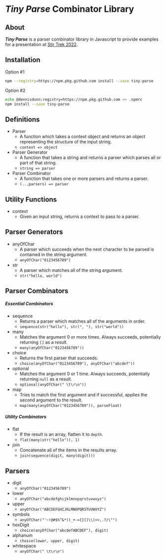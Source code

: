 
***Tiny Parse*** Combinator Library
===

About
---
***Tiny Parse*** is a parser combinator library in Javascript to provide examples for a presentation at [Stir Trek 2022](https://stirtrek.com).

Installation
---
Option #1
```bash
npm --registry=https://npm.pkg.github.com install --save tiny-parse 
```

Option #2
```bash
echo @dennisdunn:registry=https://npm.pkg.github.com >> .npmrc
npm install --save tiny-parse
```

Definitions
---

- Parser
    - A function which takes a context object and returns an object representing the structure of the input string.
     - ```context => object```
- Parser Generator
    - A function that takes a string and returns a parser which parses all or part of that string.
    - ```string => parser```
- Parser Combinator
    - A function that takes one or more parsers and returns a parser.
    - ```(...parsers) => parser```

Utility Functions
---
- context
    - Given an input string, returns a context to pass to a parser.

Parser Generators
---

- anyOfChar
    - A parser which succeeds when the next character to be parsed is contained in the string argument.
    - ```anyOfChar("0123456789")```
- str
    - A parser which matches all of the string argument.
    - ```str("hello, world")```

Parser Combinators
---

##### ***Essential Combinators***

- sequence
    - Returns a parser which matches all of the arguments  in order.
    - ```sequence(str("hello"), str(", "), str("world"))```
- many
    - Matches the argument 0 or more times. Always succeeds, potentially returning ```[]``` as a result.
    - ```many(anyOfChar("0123456789"))```
- choice 
    - Returns the first parser that succeeds.
    - ```choice(anyOfChar("0123456789"), anyOfChar("abcdef"))```
- optional
    - Matches the argument 0 or 1 time. Always succeeds,
    potentially returning ```null``` as a result.
    - ```optional(anyOfChar(" \t\r\n"))```
- map
    - Tries to match the first argument and if successful, applies the second argument to the result.
    - ```map(many(anyOfChar("0123456789")), parseFloat)```

##### ***Utility Combinators***

- flat
    - If the result is an array, flatten it to ```depth```.
    - ```flat(many(str("hello")), 1)```
- join
    - Concatenate all of the items in the results array.
    - ```join(sequence(digit, many(digit)))```

Parsers
---
- digit
    - ```anyOfChar("0123456789")```
- lower
    - ```anyOfChar("abcdefghijklmnopqrstuvwxyz")```
- upper
    - ```anyOfChar("ABCDEFGHIJKLMNOPQRSTUVWXYZ")```
- symbols
    - ```anyOfChar("'~!@#$%^&*()_+-={}[]\\|<>,.?/\"")```
- hexDigit
    - ```choice(anyOfChar("abcdefABCDEF"), digit)```
- alphanum
    - ```choice(lower, upper, digit)```
- whitespace
    - ```anyOfChar(" \t\r\n")```
